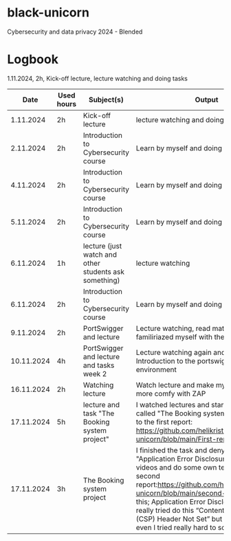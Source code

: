 # black-unicorn
Cybersecurity and data privacy 2024 -  Blended

# Logbook
1.11.2024, 2h, Kick-off lecture, lecture watching and doing tasks

| Date  | Used hours | Subject(s)  | Output |
| ------------- | ------------- |------------- | ------------- |
| 1.11.2024  | 2h | Kick-off lecture  | lecture watching and doing tasks |
| 2.11.2024  | 2h | Introduction to Cybersecurity course  | Learn by myself and doing task |
| 4.11.2024  | 2h | Introduction to Cybersecurity course  | Learn by myself and doing task |
| 5.11.2024  | 2h | Introduction to Cybersecurity course  | Learn by myself and doing task |
| 6.11.2024  | 1h | lecture (just watch and other students ask something)  | lecture watching |
| 6.11.2024  | 2h | Introduction to Cybersecurity course  | Learn by myself and doing task |
| 9.11.2024  | 2h |  PortSwigger and lecture | Lecture watching, read materilas and familiriazed myself with the materials |
| 10.11.2024  | 4h |  PortSwigger and lecture and tasks week 2 | Lecture watching again and doing task Introduction to the portswigger environment |
| 16.11.2024  | 2h | Watching lecture| Watch lecture and make myself a little bit more comfy with  ZAP |
| 17.11.2024  | 5h | lecture and task "The Booking system project"  | I watched lectures and start to do the task called "The Booking system project"  Link to the first report: https://github.com/helikristae/black-unicorn/blob/main/First-report-Heli1.md |
| 17.11.2024  | 3h | The Booking system project   | I finished the task and deny this "Application Error Disclosure" and watch videos and do some own test. Link to second report:https://github.com/helikristae/black-unicorn/blob/main/second-report.md I do this; Application Error Disclosure. And I really tried do this “Content Security Policy (CSP) Header Not Set” but it doesn’t work even I tried really hard to solve it. |


